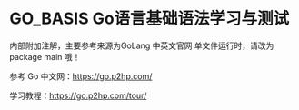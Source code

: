 # GO_BASIS Go语言基础语法学习与测试
内部附加注解，主要参考来源为GoLang 中英文官网
单文件运行时，请改为 package main 哦！

参考 Go 中文网：https://go.p2hp.com/

学习教程：https://go.p2hp.com/tour/
